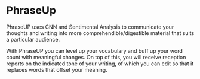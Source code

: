 # PhraseUp
PhraseUP uses CNN and Sentimental Analysis to communicate your thoughts and writing into more comprehendible/digestible material that suits a particular audience. 


With PhraseUP you can level up your vocabulary and buff up your word count with meaningful changes. On top of this, you will receive reception reports on the indicated tone of your writing, of which you can edit so that it replaces words that offset your meaning. 
